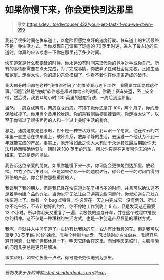 # 如果你慢下来，你会更快到达那里

> 原文:[https://dev . to/devtouser 432/youll-get-fast-if-you-we-down-959](https://dev.to/devtouser432/youll-get-there-faster-if-you-slow-down-959)

我花了很多时间在快车道上，以危险但感觉良好的速度行驶。快车道上的生活最终不是一种生活方式。当你发现自己偏离了舒适的 70 英里时速，进入了最左边的车道时，你真的应该考虑一下你在那里花了多少时间。

快车道就是什么都要赶的时候。你永远没有时间来取代你的竞争对手或你自己。所有的事情都需要在昨天完成，为了完成事情，你放弃了任何社会优先权，比如生活和家庭。走得太快，你的周边完全模糊了，你看不到你在你周围造成的破坏。

我大部分时间都在这种“我快没时间了”的快节奏心态下工作。我需要立即完成这件事。”问题当然是“完成”软件总是超过你给它的时间。你戴上赛车头盔，系上安全带，然后说，我要以每小时 100 英里的速度行驶，一周后到达那里。

当然，一周变成两周，两周变成四周。不知不觉你还是开 100，两个月了。你的后保险杠掉了。你用两个备用轮胎跑。你的乘客侧后视镜挂着呢。你走得太快了，以至于你错过了很多优秀的人和一个过上美好生活的机会。

总之，速度适度是健康的，但不是一种生活方式。我认识一个朋友，他在过去的六年里一直生活在快车道上，破坏关系，放弃平静的生活，去运送一个他认为不到一年就能完成的产品。事实上，他开得如此之快大大有助于永远错过最后期限:你无法舒适而精确地驾驶一辆时速 100 英里的汽车。所以你只是在速度带你去的地方结束，它总是走向混乱。

我告诉这位亲爱的朋友，如果你能慢下来一次，你可能会更快地到达那里。放轻松。它花了你六年时间，但是如果你以一半的速度进行，你会在一半的时间内得到双倍的产品。你会抓住那些重要的人。

我谈到了我的朋友，但是我已经在快车道上花了相当多的时间，并且可以确认这不是着手构建产品的方法。当你似乎无法让自己远离这些问题时，你就知道自己处在快车道上了。你有一个 bug 或特性，你必须在一天之内完成它，没有例外。所以你不吃午饭，不去计划好的约会，你不停地工作到晚上 8 点，但是发现这还需要 12 个小时。所以你明天又重复了一遍，以极快的速度开车，并在这个过程中摧毁你的精神。这不仅是一种糟糕的生活方式，也是一种创造产品质量的糟糕方式。

我呢，早就并入中间车道了。左边有比我快的车，右边有比我慢的车。但是我可以享受 70 英里每小时的速度。我完全控制方向盘，可以随时向左或向右。我很容易避开问题，让我们俩都休息一下。明天它还会在这里。而当明天来临时，头脑清晰的问题几乎总是更容易解决。

事实证明，如果你放慢一点点，你可能会更快地到达那里。

* * *

*最初发表于我的博客[listed.standardnotes.org/@mo](https://listed.standardnotes.org/@mo/553/you-ll-get-there-faster-if-you-slow-down)。*